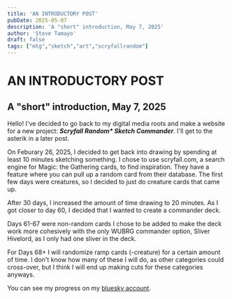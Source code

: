 ```yaml
---
title: 'AN INTRODUCTORY POST'
pubDate: 2025-05-07
description: 'A "short" introduction, May 7, 2025'
author: 'Steve Tamayo'
draft: false
tags: ["mtg","sketch","art","scryfallrandom"]
---
```

# AN INTRODUCTORY POST
## A "short" introduction, May 7, 2025

Hello! I've decided to go back to my digital media roots and make a website for a new project: ***Scryfall Random\* Sketch Commander***. I'll get to the asterik in a later post.

On Feburary 26, 2025, I decided to get back into drawing by spending at least 10 minutes sketching something. I chose to use scryfall.com, a search engine for Magic: the Gathering cards, to find inspiration. They have a feature where you can pull up a random card from their database. The first few days were creatures, so I decided to just do creature cards that came up.

After 30 days, I increased the amount of time drawing to 20 minutes. As I got closer to day 60, I decided that I wanted to create a commander deck.

Days 61-67 were non-random cards I chose to be added to make the deck work more cohesively with the only WUBRG commander option, Sliver Hivelord, as I only had one sliver in the deck.

For Days 68+ I will randomize ramp cards (-creature) for a certain amount of time. I don't know how many of these I will do, as other categories could cross-over, but I think I will end up making cuts for these categories anyways.

You can see my progress on my [bluesky account](https://bsky.app/profile/sorocoroto.bsky.social).